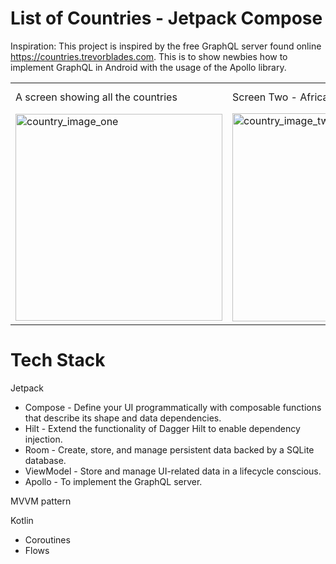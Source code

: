 # List of Countries - Jetpack Compose
Inspiration: 
This project is inspired by the free GraphQL server found online https://countries.trevorblades.com. This is to show newbies how to implement GraphQL
in Android with the usage of the Apollo library.

<table>
  <tr>
    <td>A screen showing all the countries</td>
     <td>Screen Two - Africa continent selected</td>
     <td>Screen Three - South America continent selected</td>
  </tr>
  <tr>
    <td><img width="331" alt="country_image_one" src="https://github.com/user-attachments/assets/2d751ac8-b1f6-41c8-b939-60dc445f44bc"></td>
    <td><img width="333" alt="country_image_two" src="https://github.com/user-attachments/assets/3f13e03c-21cc-43b4-b23d-a802f24644aa"></td>
    <td><img width="334" alt="country_image_three" src="https://github.com/user-attachments/assets/5dc7cc16-855c-4d89-93a3-c432da3b0968"></td>
  </tr>
 </table>


# Tech Stack
Jetpack
- Compose - Define your UI programmatically with composable functions that describe its shape and data dependencies.
- Hilt - Extend the functionality of Dagger Hilt to enable dependency injection.
- Room - Create, store, and manage persistent data backed by a SQLite database.
- ViewModel - Store and manage UI-related data in a lifecycle conscious.
- Apollo - To implement the GraphQL server.

MVVM pattern

Kotlin
- Coroutines
- Flows
